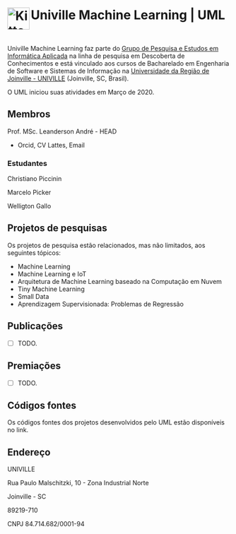 <h1><img align="left"  src="https://avatars1.githubusercontent.com/u/62086287?s=200&v=4" alt="Kitten"
	title="Univille" width="50" height="50" /> Univille Machine Learning | UML</h1>
 <br>
 

Univille Machine Learning faz parte do [Grupo de Pesquisa e Estudos em Informática Aplicada](http://dgp.cnpq.br/dgp/espelhogrupo/9939140364534240) na linha de pesquisa em Descoberta de Conhecimentos e está vinculado aos cursos de Bacharelado em Engenharia de Software e Sistemas de Informação na [Universidade da Região de Joinville - UNIVILLE](https://univille.br) (Joinville, SC, Brasil). 

O UML iniciou suas atividades em Março de 2020.

## Membros

Prof. MSc. Leanderson André - HEAD
  * Orcid, CV Lattes, Email

### Estudantes

Christiano Piccinin

Marcelo Picker

Welligton Gallo


## Projetos de pesquisas

Os projetos de pesquisa estão relacionados, mas não limitados, aos seguintes tópicos:

* Machine Learning
* Machine Learning e IoT
* Arquitetura de Machine Learning baseado na Computação em Nuvem
* Tiny Machine Learning
* Small Data
* Aprendizagem Supervisionada: Problemas de Regressão

## Publicações

- [ ] TODO.

## Premiações

- [ ] TODO.

## Códigos fontes

Os códigos fontes dos projetos desenvolvidos pelo UML estão disponíveis no link.

## Endereço

UNIVILLE

Rua Paulo Malschitzki, 10 - Zona Industrial Norte 

Joinville - SC 

89219-710

CNPJ 84.714.682/0001-94
